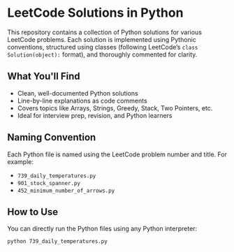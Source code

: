 # LeetCode Solutions in Python

This repository contains a collection of Python solutions for various LeetCode problems. Each solution is implemented using Pythonic conventions, structured using classes (following LeetCode’s `class Solution(object):` format), and thoroughly commented for clarity.

## What You'll Find

-  Clean, well-documented Python solutions
-  Line-by-line explanations as code comments
-  Covers topics like Arrays, Strings, Greedy, Stack, Two Pointers, etc.
-  Ideal for interview prep, revision, and Python learners

## Naming Convention

Each Python file is named using the LeetCode problem number and title. For example:
- `739_daily_temperatures.py`
- `901_stock_spanner.py`
- `452_minimum_number_of_arrows.py`

## How to Use

You can directly run the Python files using any Python interpreter:

```bash
python 739_daily_temperatures.py
